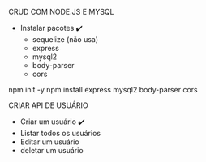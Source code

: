 CRUD COM NODE.JS E MYSQL

- Instalar pacotes :heavy_check_mark:
    - sequelize (não usa)
    - express
    - mysql2
    - body-parser
    - cors

npm init -y
npm install express mysql2 body-parser cors


CRIAR API DE USUÁRIO

- Criar um usuário :heavy_check_mark:
- Listar todos os usuários
- Editar um usuário
- deletar um usuário